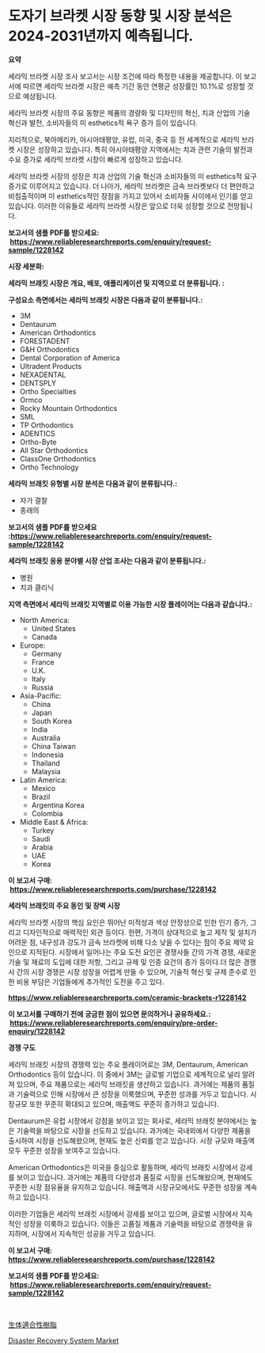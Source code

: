 <p><h1>도자기 브라켓 시장 동향 및 시장 분석은 2024-2031년까지 예측됩니다.</h1></p><p><strong>요약</strong></p>
<p><p>세라믹 브라켓 시장 조사 보고서는 시장 조건에 따라 특정한 내용을 제공합니다. 이 보고서에 따르면 세라믹 브라켓 시장은 예측 기간 동안 연평균 성장률인 10.1%로 성장할 것으로 예상됩니다.</p><p>세라믹 브라켓 시장의 주요 동향은 제품의 경량화 및 디자인의 혁신, 치과 산업의 기술 혁신과 발전, 소비자들의 미 esthetics적 욕구 증가 등이 있습니다.</p><p>지리적으로, 북아메리카, 아시아태평양, 유럽, 미국, 중국 등 전 세계적으로 세라믹 브라켓 시장은 성장하고 있습니다. 특히 아시아태평양 지역에서는 치과 관련 기술의 발전과 수요 증가로 세라믹 브라켓 시장이 빠르게 성장하고 있습니다.</p><p>세라믹 브라켓 시장의 성장은 치과 산업의 기술 혁신과 소비자들의 미 esthetics적 요구 증가로 이루어지고 있습니다. 더 나아가, 세라믹 브라켓은 금속 브라켓보다 더 편안하고 비침출적이며 미 esthetics적인 장점을 가지고 있어서 소비자들 사이에서 인기를 얻고 있습니다. 이러한 이유들로 세라믹 브라켓 시장은 앞으로 더욱 성장할 것으로 전망됩니다.</p></p>
<p><strong>보고서의 샘플 PDF를 받으세요: &nbsp;<a href="https://www.reliableresearchreports.com/enquiry/request-sample/1228142">https://www.reliableresearchreports.com/enquiry/request-sample/1228142</a></strong></p>
<p><strong>시장 세분화:</strong></p>
<p><strong> 세라믹 브래킷 시장은 개요, 배포, 애플리케이션 및 지역으로 더 분류됩니다. :</strong></p>
<p><strong>구성요소 측면에서는 세라믹 브래킷 시장은 다음과 같이 분류됩니다.:</strong></p>
<p><ul><li>3M</li><li>Dentaurum</li><li>American Orthodontics</li><li>FORESTADENT</li><li>G&H Orthodontics</li><li>Dental Corporation of America</li><li>Ultradent Products</li><li>NEXADENTAL</li><li>DENTSPLY</li><li>Ortho Specialties</li><li>Ormco</li><li>Rocky Mountain Orthodontics</li><li>SML</li><li>TP Orthodontics</li><li>ADENTICS</li><li>Ortho-Byte</li><li>All Star Orthodontics</li><li>ClassOne Orthodontics</li><li>Ortho Technology</li></ul></p>
<p><strong> 세라믹 브래킷 유형별 시장 분석은 다음과 같이 분류됩니다.:</strong></p>
<p><ul><li>자가 결찰</li><li>종래의</li></ul></p>
<p><strong>보고서의 샘플 PDF를 받으세요 :<a href="https://www.reliableresearchreports.com/enquiry/request-sample/1228142">https://www.reliableresearchreports.com/enquiry/request-sample/1228142</a></strong></p>
<p><strong> 세라믹 브래킷 응용 분야별 시장 산업 조사는 다음과 같이 분류됩니다.:</strong></p>
<p><ul><li>병원</li><li>치과 클리닉</li></ul></p>
<p><strong>지역 측면에서 세라믹 브래킷 지역별로 이용 가능한 시장 플레이어는 다음과 같습니다.:</strong></p>
<p><ul>
    <li>
        North America:
        <ul>
            <li>United States</li>
            <li>Canada</li>
        </ul>
    </li>
    <li>
        Europe:
        <ul>
            <li>Germany</li>
            <li>France</li>
            <li>U.K.</li>
            <li>Italy</li>
            <li>Russia</li>
        </ul>
    </li>
    <li>
        Asia-Pacific:
        <ul>
            <li>China</li>
            <li>Japan</li>
            <li>South Korea</li>
            <li>India</li>
            <li>Australia</li>
            <li>China Taiwan</li>
            <li>Indonesia</li>
            <li>Thailand</li>
            <li>Malaysia</li>
        </ul>
    </li>
    <li>
        Latin America:
        <ul>
            <li>Mexico</li>
            <li>Brazil</li>
            <li>Argentina Korea</li>
            <li>Colombia</li>
        </ul>
    </li>
    <li>
        Middle East & Africa:
        <ul>
            <li>Turkey</li>
            <li>Saudi</li>
            <li>Arabia</li>
            <li>UAE</li>
            <li>Korea</li>
        </ul>
    </li>
    </ul></p>
<p><strong>이 보고서 구매: &nbsp;<a href="https://www.reliableresearchreports.com/purchase/1228142">https://www.reliableresearchreports.com/purchase/1228142</a></strong></p>
<p><strong>세라믹 브래킷의 주요 동인 및 장벽 시장</strong></p>
<p><p>세라믹 브라켓 시장의 핵심 요인은 뛰어난 미적성과 색상 안정성으로 인한 인기 증가, 그리고 디자인적으로 매력적인 외관 등이다. 한편, 가격이 상대적으로 높고 제작 및 설치가 어려운 점, 내구성과 강도가 금속 브라켓에 비해 다소 낮을 수 있다는 점이 주요 제약 요인으로 지적된다. 시장에서 일어나는 주요 도전 요인은 경쟁사들 간의 가격 경쟁, 새로운 기술 및 재료의 도입에 대한 저항, 그리고 규제 및 인증 요건의 증가 등이다.더 많은 경쟁사 간의 시장 경쟁은 시장 성장을 어렵게 만들 수 있으며, 기술적 혁신 및 규제 준수로 인한 비용 부담은 기업들에게 추가적인 도전을 주고 있다.</p></p>
<p><strong><a href="https://www.reliableresearchreports.com/ceramic-brackets-r1228142">https://www.reliableresearchreports.com/ceramic-brackets-r1228142</a></strong></p>
<p><strong>이 보고서를 구매하기 전에 궁금한 점이 있으면 문의하거나 공유하세요.: &nbsp;<a href="https://www.reliableresearchreports.com/enquiry/pre-order-enquiry/1228142">https://www.reliableresearchreports.com/enquiry/pre-order-enquiry/1228142</a></strong></p>
<p><strong>경쟁 구도</strong></p>
<p><p>세라믹 브래킷 시장의 경쟁력 있는 주요 플레이어로는 3M, Dentaurum, American Orthodontics 등이 있습니다. 이 중에서 3M는 글로벌 기업으로 세계적으로 널리 알려져 있으며, 주요 제품으로는 세라믹 브래킷을 생산하고 있습니다. 과거에는 제품의 품질과 기술력으로 인해 시장에서 큰 성장을 이룩했으며, 꾸준한 성과를 거두고 있습니다. 시장규모 또한 꾸준히 확대되고 있으며, 매출액도 꾸준히 증가하고 있습니다.</p><p>Dentaurum은 유럽 시장에서 강점을 보이고 있는 회사로, 세라믹 브래킷 분야에서는 높은 기술력을 바탕으로 시장을 선도하고 있습니다. 과거에는 국내외에서 다양한 제품을 출시하여 시장을 선도해왔으며, 현재도 높은 신뢰를 얻고 있습니다. 시장 규모와 매출액 모두 꾸준한 성장을 보여주고 있습니다.</p><p>American Orthodontics은 미국을 중심으로 활동하며, 세라믹 브래킷 시장에서 강세를 보이고 있습니다. 과거에는 제품의 다양성과 품질로 시장을 선도해왔으며, 현재에도 꾸준한 시장 점유율을 유지하고 있습니다. 매출액과 시장규모에서도 꾸준한 성장을 계속하고 있습니다.</p><p>이러한 기업들은 세라믹 브래킷 시장에서 강세를 보이고 있으며, 글로벌 시장에서 지속적인 성장을 이룩하고 있습니다. 이들은 고품질 제품과 기술력을 바탕으로 경쟁력을 유지하며, 시장에서 지속적인 성공을 거두고 있습니다.</p></p>
<p><strong>이 보고서 구매: &nbsp; <a href="https://www.reliableresearchreports.com/purchase/1228142">https://www.reliableresearchreports.com/purchase/1228142</a></strong></p>
<p><strong>보고서의 샘플 PDF를 받으세요: &nbsp;<a href="https://www.reliableresearchreports.com/enquiry/request-sample/1228142">https://www.reliableresearchreports.com/enquiry/request-sample/1228142</a></strong><strong></strong></p>
<p>&nbsp;</p>
<p><p><a href="https://github.com/RodHoppe07/Market-Research-Report-List-1/blob/main/957785325117.md">生体適合性樹脂</a></p><p><a href="https://github.com/mbisetmhermsr/Market-Research-Report-List-2/blob/main/disaster-recovery-system-market.md">Disaster Recovery System Market</a></p></p>
